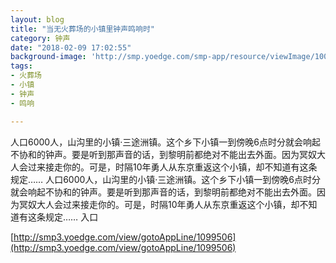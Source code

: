 ```yaml
---
layout: blog
title: "当无火葬场的小镇里钟声鸣响时"
category: 钟声
date: "2018-02-09 17:02:55"
background-image: 'http://smp.yoedge.com/smp-app/resource/viewImage/1002700appline.png'
tags:
- 火葬场
- 小镇
- 钟声
- 鸣响

---
```

人口6000人，山沟里的小镇·三途洲镇。这个乡下小镇一到傍晚6点时分就会响起不协和的钟声。要是听到那声音的话，到黎明前都绝对不能出去外面。因为冥奴大人会过来接走你的。可是，时隔10年勇人从东京重返这个小镇，却不知道有这条规定……
人口6000人，山沟里的小镇·三途洲镇。这个乡下小镇一到傍晚6点时分就会响起不协和的钟声。要是听到那声音的话，到黎明前都绝对不能出去外面。因为冥奴大人会过来接走你的。可是，时隔10年勇人从东京重返这个小镇，却不知道有这条规定……
入口

[http://smp3.yoedge.com/view/gotoAppLine/1099506](http://smp3.yoedge.com/view/gotoAppLine/1099506)

        
